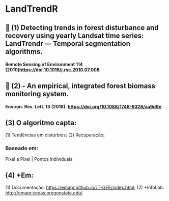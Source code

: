 # LandTrendR 
## 📑 (1) Detecting trends in forest disturbance and recovery using yearly Landsat time series: LandTrendr — Temporal segmentation algorithms. 
#### Remote Sensing of Environment 114 (2010)<https://doi:10.1016/j.rse.2010.07.008>

## 📑 (2)  - An empirical, integrated forest biomass monitoring system. 
#### Environ. Res. Lett. 13 (2018). <https://doi.org/10.1088/1748-9326/aa9d9e>

## (3) O algoritmo capta:
(1) Tendências em disturbios;
(2) Recuperação;

### Baseado em:
Pixel a Pixel | Pontos individuais


## (4) +Em: 
(1) Documentação: <https://emapr.github.io/LT-GEE/index.html>;
(2) +InfoLab: <http://emapr.ceoas.oregonstate.edu/>
